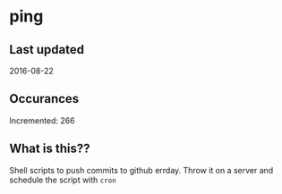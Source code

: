 # ping

## Last updated
2016-08-22

## Occurances
Incremented: 266

## What is this?? 
Shell scripts to push commits to github errday. Throw it on a server and schedule the script with `cron`
